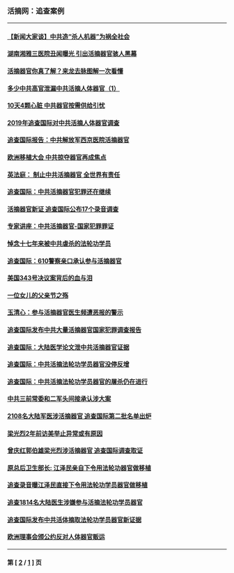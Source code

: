 ### 活摘网：追查案例
---
#### [【新闻大家谈】中共造“杀人机器”为祸全社会](../../pages/nf5880/n14056645.md?09010430) 
#### [湖南湘雅三医院丑闻曝光 引出活摘器官骇人黑幕](../../pages/nf5880/n14051847.md?09010430) 
#### [活摘器官你真了解？来龙去脉图解一次看懂](../../pages/nf5880/n13013820.md?09010430) 
#### [多少中共高官泄漏中共活摘人体器官（1）](../../pages/nf5880/n12671234.md?09010430) 
#### [10天4颗心脏 中共器官按需供给引忧](../../pages/nf5880/n12326366.md?09010430) 
#### [2019年追查国际对中共活摘人体器官调查](../../pages/nf5880/n11917733.md?09010430) 
#### [追查国际报告：中共解放军西京医院活摘器官](../../pages/nf5880/n11838359.md?09010430) 
#### [欧洲移植大会 中共掠夺器官再成焦点](../../pages/nf5880/n11538883.md?09010430) 
#### [英法庭： 制止中共活摘器官 全世界有责任](../../pages/nf5880/n11330691.md?09010430) 
#### [追查国际：中共活摘器官犯罪还在继续](../../pages/nf5880/n11218301.md?09010430) 
#### [活摘器官新证 追查国际公布17个录音调查](../../pages/nf5880/n10897744.md?09010430) 
#### [专家讲座：中共活摘器官-国家犯罪罪证](../../pages/nf5880/n8828153.md?09010430) 
#### [悼念十七年来被中共虐杀的法轮功学员](../../pages/nf5880/n8124823.md?09010430) 
#### [追查国际：610警察亲口承认参与活摘器官](../../pages/nf5880/n8109067.md?09010430) 
#### [美国343号决议案背后的血与泪](../../pages/nf5880/n8020684.md?09010430) 
#### [一位女儿的父亲节之殇](../../pages/nf5880/n8014122.md?09010430) 
#### [玉清心：参与活摘器官医生频遭恶报的警示](../../pages/nf5880/n4637546.md?09010430) 
#### [追查国际发布中共大量活摘器官国家犯罪调查报告](../../pages/nf5880/n4613428.md?09010430) 
#### [追查国际：大陆医学论文泄中共活摘器官证据](../../pages/nf5880/n4608794.md?09010430) 
#### [追查国际：中共活摘法轮功学员器官没停反增](../../pages/nf5880/n4584075.md?09010430) 
#### [追查国际：中共活摘法轮功学员器官的屠杀仍在进行](../../pages/nf5880/n4299154.md?09010430) 
#### [中共三前常委和二军头间接承认涉大案](../../pages/nf5880/n4286244.md?09010430) 
#### [2108名大陆军医涉活摘器官 追查国际第二批名单出炉](../../pages/nf5880/n4284769.md?09010430) 
#### [梁光烈2年前访美举止异常或有原因](../../pages/nf5880/n4279686.md?09010430) 
#### [曾庆红郭伯雄梁光烈涉活摘器官 追查国际调查取证](../../pages/nf5880/n4278462.md?09010430) 
#### [原总后卫生部长: 江泽民亲自下令用法轮功器官做移植](../../pages/nf5880/n4263864.md?09010430) 
#### [追查录音曝江泽民直接下令用法轮功学员器官做移植](../../pages/nf5880/n4261268.md?09010430) 
#### [追查1814名大陆医生涉嫌参与活摘法轮功学员器官](../../pages/nf5880/n4259055.md?09010430) 
#### [追查国际发布中共活体摘取法轮功学员器官新证据](../../pages/nf5880/n4258255.md?09010430) 
#### [欧洲理事会颁公约反对人体器官贩运](../../pages/nf5880/n4206955.md?09010430) 

---
#### 第 [ [2](./2.md?09010430) / [1](./1.md?09010430) ] 页
